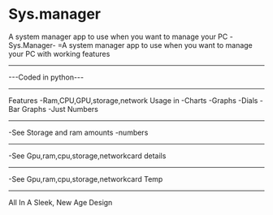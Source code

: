 # Sys.manager
A system manager app to use when you want to manage your PC
-Sys.Manager-
=A system manager app to use when you want to manage your PC with working features
*****************************************
---Coded in python---
*********************
Features
-Ram,CPU,GPU,storage,network Usage in 
-Charts
-Graphs
-Dials 
-Bar Graphs
-Just Numbers
***************
-See Storage and ram amounts
-numbers
****************************
-See Gpu,ram,cpu,storage,networkcard details
********************************
-See Gpu,ram,cpu,storage,networkcard Temp
********************************************
All In A Sleek, New Age Design
